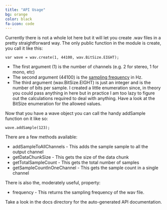 ```yaml
---
title: "API Usage"
bg: orange
color: black
fa-icon: code
---
```


Currently there is not a whole lot here but it will let you create .wav files in a pretty straightforward way.  The only public function in the module is create, you call it like this:

    var wave = wav.create(1, 44100, wav.BitSize.EIGHT);

- The first argument (1) is the number of channels (e.g. 2 for stereo, 1 for mono, etc)
- The second argument (44100) is the [sampling frequency](http://en.wikipedia.org/wiki/Sampling_%28signal_processing%29) in Hz.
- The third argument (wav.BitSize.EIGHT) is just an integer and is the number of bits per sample.  I created a little enumeration since, in theory you could pass anything in here but in practice I am too lazy to figure out the calculations required to deal with anything.  Have a look at the BitSize enumeration for the allowed values.

Now that you have a wave object you can call the handy addSample function on it like so:

    wave.addSample(123);

There are a few methods available:

- addSampleToAllChannels - This adds the sample sample to all the output channel
- getDataChunkSize - This gets the size of the data chunk
- getTotalSampleCount - This gets the total number of samples
- getSampleCountInOneChannel - This gets the sample count in a single channel

There is also the, moderately useful, property:

- frequency - This returns the sampling frequency of the wav file.

Take a look in the docs directory for the auto-generated API documentation.
